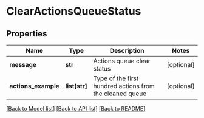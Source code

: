 # ClearActionsQueueStatus

## Properties
Name | Type | Description | Notes
------------ | ------------- | ------------- | -------------
**message** | **str** | Actions queue clear status | [optional] 
**actions_example** | **list[str]** | Type of the first hundred actions from the cleaned queue | [optional] 

[[Back to Model list]](../README.md#documentation-for-models) [[Back to API list]](../README.md#documentation-for-api-endpoints) [[Back to README]](../README.md)


